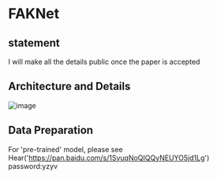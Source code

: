 # FAKNet
## statement
I will make all the details public once the paper is accepted
## Architecture and Details
![image](https://github.com/user-attachments/assets/7062f4c0-16d0-4d04-9dbe-a0949ce9d44b)
## Data Preparation
For 'pre-trained' model, please see Hear('https://pan.baidu.com/s/1SyuqNoQIQQyNEUYO5jd1Lg') password:yzyv
